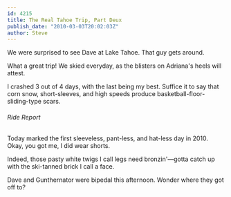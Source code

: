 ```yaml
---
id: 4215
title: The Real Tahoe Trip, Part Deux
publish_date: "2010-03-03T20:02:03Z"
author: Steve
---
```

  
We were surprised to see Dave at Lake Tahoe. That guy gets around.

What a great trip! We skied everyday, as the blisters on Adriana's heels will attest.

I crashed 3 out of 4 days, with the last being my best. Suffice it to say that corn snow, short-sleeves, and high speeds produce basketball-floor-sliding-type scars.

###### Ride Report

Today marked the first sleeveless, pant-less, and hat-less day in 2010. Okay, you got me, I did wear shorts.

Indeed, those pasty white twigs I call legs need bronzin'—gotta catch up with the ski-tanned brick I call a face.

Dave and Gunthernator were bipedal this afternoon. Wonder where they got off to?
